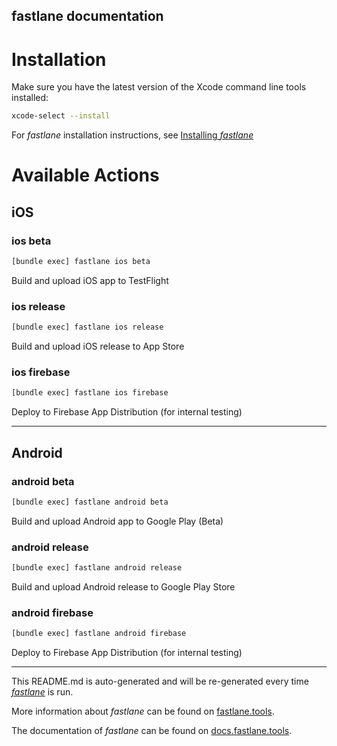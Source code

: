 fastlane documentation
----

# Installation

Make sure you have the latest version of the Xcode command line tools installed:

```sh
xcode-select --install
```

For _fastlane_ installation instructions, see [Installing _fastlane_](https://docs.fastlane.tools/#installing-fastlane)

# Available Actions

## iOS

### ios beta

```sh
[bundle exec] fastlane ios beta
```

Build and upload iOS app to TestFlight

### ios release

```sh
[bundle exec] fastlane ios release
```

Build and upload iOS release to App Store

### ios firebase

```sh
[bundle exec] fastlane ios firebase
```

Deploy to Firebase App Distribution (for internal testing)

----


## Android

### android beta

```sh
[bundle exec] fastlane android beta
```

Build and upload Android app to Google Play (Beta)

### android release

```sh
[bundle exec] fastlane android release
```

Build and upload Android release to Google Play Store

### android firebase

```sh
[bundle exec] fastlane android firebase
```

Deploy to Firebase App Distribution (for internal testing)

----

This README.md is auto-generated and will be re-generated every time [_fastlane_](https://fastlane.tools) is run.

More information about _fastlane_ can be found on [fastlane.tools](https://fastlane.tools).

The documentation of _fastlane_ can be found on [docs.fastlane.tools](https://docs.fastlane.tools).
